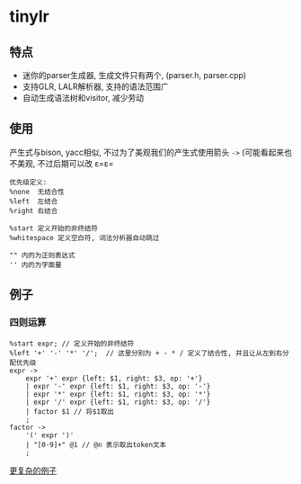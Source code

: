 # tinylr
## 特点
* 迷你的parser生成器, 生成文件只有两个, (parser.h, parser.cpp)
* 支持GLR, LALR解析器, 支持的语法范围广
* 自动生成语法树和visitor, 减少劳动

## 使用
产生式与bison, yacc相似, 不过为了美观我们的产生式使用箭头 `->` (可能看起来也不美观, 不过后期可以改 ε=ε=

```
优先级定义:
%none  无结合性
%left  左结合
%right 右结合

%start 定义开始的非终结符
%whitespace 定义空白符, 词法分析器自动跳过

"" 内的为正则表达式
'' 内的为字面量
```

## 例子
### 四则运算
```goyacc
%start expr; // 定义开始的非终结符
%left '+' '-' '*' '/';  // 这里分别为 + - * / 定义了结合性, 并且让从左到右分配优先级
expr ->
    expr '+' expr {left: $1, right: $3, op: '+'}
    | expr '-' expr {left: $1, right: $3, op: '-'}
    | expr '*' expr {left: $1, right: $3, op: '*'}
    | expr '/' expr {left: $1, right: $3, op: '/'}
    | factor $1 // 将$1取出
    ;
factor ->
    '(' expr ')'
    | "[0-9]+" @1 // @n 表示取出token文本 
    ;
```

[更复杂的例子](test/grammar.json.y)
